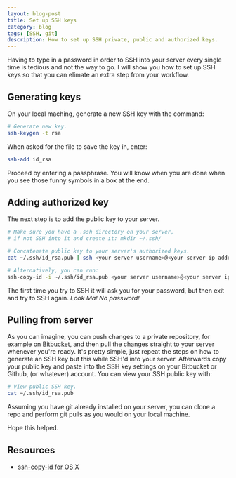 ```yaml
---
layout: blog-post
title: Set up SSH keys
category: blog
tags: [SSH, git]
description: How to set up SSH private, public and authorized keys.
---
```


Having to type in a password in order to SSH into your server every single time is tedious and not the way to go. I will show you how to set up SSH keys so that you can elimate an extra step from your workflow.

## Generating keys

On your local maching, generate a new SSH key with the command:

```bash
# Generate new key.
ssh-keygen -t rsa
```

When asked for the file to save the key in, enter:

```bash
ssh-add id_rsa
```

Proceed by entering a passphrase. You will know when you are done when you see those funny symbols in a box at the end.

## Adding authorized key

The next step is to add the public key to your server.

```bash
# Make sure you have a .ssh directory on your server,
# if not SSH into it and create it: mkdir ~/.ssh/

# Concatenate public key to your server's authorized keys.
cat ~/.ssh/id_rsa.pub | ssh <your server username>@<your server ip address> "cat >> ~/.ssh/authorized_keys"

# Alternatively, you can run:
ssh-copy-id -i ~/.ssh/id_rsa.pub <your server username>@<your server ip address>
```

The first time you try to SSH it will ask you for your password, but then exit and try to SSH again. *Look Ma! No password!*

## Pulling from server

As you can imagine, you can push changes to a private repository, for example on [Bitbucket](https://bitbucket.org/), and then pull the changes straight to your server whenever you're ready. It's pretty simple, just repeat the steps on how to generate an SSH key but this while SSH'd into your server. Afterwards copy your public key and paste into the SSH key settings on your Bitbucket or Github, (or whatever) account. You can view your SSH public key with:

```bash
# View public SSH key.
cat ~/.ssh/id_rsa.pub
```

Assuming you have git already installed on your server, you can clone a repo and perform git pulls as you would on your local machine.

Hope this helped.

## Resources

- [ssh-copy-id for OS X](https://github.com/beautifulcode/ssh-copy-id-for-OSX)
